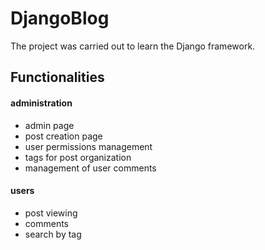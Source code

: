 # DjangoBlog

The project was carried out to learn the Django framework.

## Functionalities
#### administration
- admin page
- post creation page
- user permissions management
- tags for post organization
- management of user comments

#### users
- post viewing
- comments
- search by tag

 
